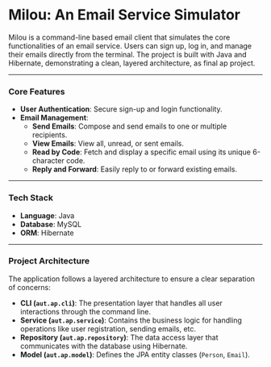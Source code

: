 # Milou: An Email Service Simulator

Milou is a command-line based email client that simulates the core functionalities of an email service. Users can sign up, log in, and manage their emails directly from the terminal. The project is built with Java and Hibernate, demonstrating a clean, layered architecture, as final ap project.

---

### Core Features

* **User Authentication**: Secure sign-up and login functionality.
* **Email Management**:
    * **Send Emails**: Compose and send emails to one or multiple recipients.
    * **View Emails**: View all, unread, or sent emails.
    * **Read by Code**: Fetch and display a specific email using its unique 6-character code.
    * **Reply and Forward**: Easily reply to or forward existing emails.

---

### Tech Stack

* **Language**: Java
* **Database**: MySQL
* **ORM**: Hibernate

---

### Project Architecture

The application follows a layered architecture to ensure a clear separation of concerns:

* **CLI (`aut.ap.cli`)**: The presentation layer that handles all user interactions through the command line.
* **Service (`aut.ap.service`)**: Contains the business logic for handling operations like user registration, sending emails, etc.
* **Repository (`aut.ap.repository`)**: The data access layer that communicates with the database using Hibernate.
* **Model (`aut.ap.model`)**: Defines the JPA entity classes (`Person`, `Email`).
